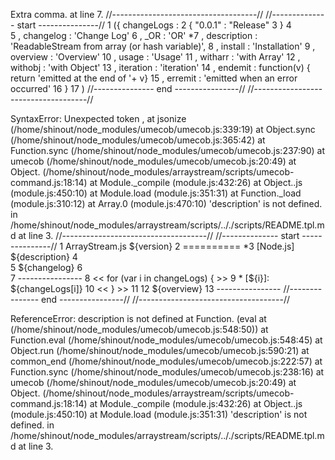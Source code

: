Extra comma. at line 7.
//------------------------------------//
//-------------- start ---------------//
 1	({ changeLogs        :
 2	    { "0.0.1" :   "Release"
 3	    }
 4	
 5	, changelog         : 'Change Log'
 6	, _OR               : 'OR'
*7	, description       : 'ReadableStream from array (or hash variable)',
 8	, install           : 'Installation'
 9	, overview          : 'Overview'
 10	, usage             : 'Usage'
 11	, witharr           : 'with Array'
 12	, withobj           : 'with Object'
 13	, iteration         : 'iteration'
 14	, endemit           : function(v) { return 'emitted at the end of '+ v}
 15	, erremit           : 'emitted when an error occurred'
 16	}
 17	)
//--------------- end ----------------//
//------------------------------------//

SyntaxError: Unexpected token ,
    at jsonize (/home/shinout/node_modules/umecob/umecob.js:339:19)
    at Object.sync (/home/shinout/node_modules/umecob/umecob.js:365:42)
    at Function.sync (/home/shinout/node_modules/umecob/umecob.js:237:90)
    at umecob (/home/shinout/node_modules/umecob/umecob.js:20:49)
    at Object.<anonymous> (/home/shinout/node_modules/arraystream/scripts/umecob-command.js:18:14)
    at Module._compile (module.js:432:26)
    at Object..js (module.js:450:10)
    at Module.load (module.js:351:31)
    at Function._load (module.js:310:12)
    at Array.0 (module.js:470:10)
'description' is not defined.  in /home/shinout/node_modules/arraystream/scripts/.././scripts/README.tpl.md at line 3.
//------------------------------------//
//-------------- start ---------------//
 1	ArrayStream.js ${version}
 2	==========
*3	[Node.js] ${description}
 4	
 5	${changelog}
 6	
 7	----------------
 8	<< for (var i in changeLogs) { >>
 9	* [${i}]: ${changeLogs[i]}
 10	<< } >>
 11	
 12	${overview}
 13	----------------
//--------------- end ----------------//
//------------------------------------//

ReferenceError: description is not defined
    at Function.<anonymous> (eval at <anonymous> (/home/shinout/node_modules/umecob/umecob.js:548:50))
    at Function.eval (/home/shinout/node_modules/umecob/umecob.js:548:45)
    at Object.run (/home/shinout/node_modules/umecob/umecob.js:590:21)
    at common_end (/home/shinout/node_modules/umecob/umecob.js:222:57)
    at Function.sync (/home/shinout/node_modules/umecob/umecob.js:238:16)
    at umecob (/home/shinout/node_modules/umecob/umecob.js:20:49)
    at Object.<anonymous> (/home/shinout/node_modules/arraystream/scripts/umecob-command.js:18:14)
    at Module._compile (module.js:432:26)
    at Object..js (module.js:450:10)
    at Module.load (module.js:351:31)
'description' is not defined.  in /home/shinout/node_modules/arraystream/scripts/.././scripts/README.tpl.md at line 3.